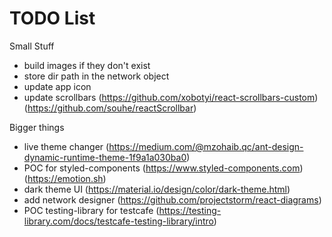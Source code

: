 # TODO List

Small Stuff

- build images if they don't exist
- store dir path in the network object
- update app icon
- update scrollbars (https://github.com/xobotyi/react-scrollbars-custom) (https://github.com/souhe/reactScrollbar)

Bigger things

- live theme changer (https://medium.com/@mzohaib.qc/ant-design-dynamic-runtime-theme-1f9a1a030ba0)
- POC for styled-components (https://www.styled-components.com) (https://emotion.sh)
- dark theme UI (https://material.io/design/color/dark-theme.html)
- add network designer (https://github.com/projectstorm/react-diagrams)
- POC testing-library for testcafe (https://testing-library.com/docs/testcafe-testing-library/intro)
